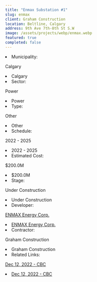 ```yaml
---
title: "Enmax Substation #1"
slug: enmax
client: Graham Construction
location: Beltline, Calgary
address: 9th Ave 7th-8th St S.W
image: /assets/projects/webp/enmax.webp
featured: true
completed: false
---
```


<div class="grid">
    <li>Municipality: <p class="mobile">Calgary</p></li> <li class="desktop">Calgary</li>
    <li>Sector: <p class="mobile">Power</p></li> <li class="desktop">Power</li>
    <li>Type: <p class="mobile">Other</p></li> <li class="desktop">Other</li>
    <li>Schedule: <p class="mobile">2022 - 2025</p></li> <li class="desktop">2022 - 2025</li>
    <li>Estimated Cost: <p class="mobile">$200.0M</p></li> <li class="desktop">$200.0M</li>
    <li>Stage: <p class="mobile">Under Construction</p></li> <li class="desktop">Under Construction</li>
    <li>Developer: <p class="mobile"><a href="https://www.enmax.com/">ENMAX Energy Corp.</a></p></li> <li class="desktop"><a href="https://www.enmax.com/">ENMAX Energy Corp.</a></li>
    <li>Contractor: <p class="mobile">Graham Construction</p></li> <li class="desktop">Graham Construction</li>
    <li>Related Links: <p class="mobile"><a href="https://www.cbc.ca/news/canada/calgary/enmax-power-replacing-substation-one-1.6683096">Dec 12, 2022 - CBC</a></p></li> <li class="desktop"><a href="https://www.cbc.ca/news/canada/calgary/enmax-power-replacing-substation-one-1.6683096">Dec 12, 2022 - CBC</a></li>
</div>
